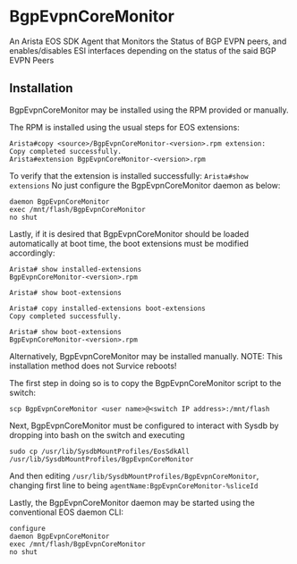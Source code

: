 # BgpEvpnCoreMonitor
An Arista EOS SDK Agent that Monitors the Status of BGP EVPN peers, and enables/disables ESI interfaces depending on the status of the said BGP EVPN Peers


## Installation
BgpEvpnCoreMonitor may be installed using the RPM provided or manually.

The RPM is installed using the usual steps for EOS extensions:
```
Arista#copy <source>/BgpEvpnCoreMonitor-<version>.rpm extension:                                                               Copy completed successfully.
Arista#extension BgpEvpnCoreMonitor-<version>.rpm 
```
To verify that the extension is installed successfully: ```Arista#show extensions```
No just configure the BgpEvpnCoreMonitor daemon as below:
```
daemon BgpEvpnCoreMonitor
exec /mnt/flash/BgpEvpnCoreMonitor
no shut
```
Lastly, if it is desired that BgpEvpnCoreMonitor should be loaded automatically at boot time, the boot extensions must be modified accordingly:
```
Arista# show installed-extensions
BgpEvpnCoreMonitor-<version>.rpm 

Arista# show boot-extensions

Arista# copy installed-extensions boot-extensions
Copy completed successfully.

Arista# show boot-extensions
BgpEvpnCoreMonitor-<version>.rpm 
```


Alternatively, BgpEvpnCoreMonitor may be installed manually.  NOTE: This installation method does not Survice reboots!

The first step in doing so is to copy the BgpEvpnCoreMonitor script to the switch:
```
scp BgpEvpnCoreMonitor <user name>@<switch IP address>:/mnt/flash
```
Next, BgpEvpnCoreMonitor must be configured to interact with Sysdb by dropping into bash on the switch and executing	
```
sudo cp /usr/lib/SysdbMountProfiles/EosSdkAll /usr/lib/SysdbMountProfiles/BgpEvpnCoreMonitor
```
And then editing ```/usr/lib/SysdbMountProfiles/BgpEvpnCoreMonitor```, changing first line to being ```agentName:BgpEvpnCoreMonitor-%sliceId```

Lastly, the BgpEvpnCoreMonitor daemon may be started using the conventional EOS daemon CLI:
```
configure 
daemon BgpEvpnCoreMonitor
exec /mnt/flash/BgpEvpnCoreMonitor
no shut
```
